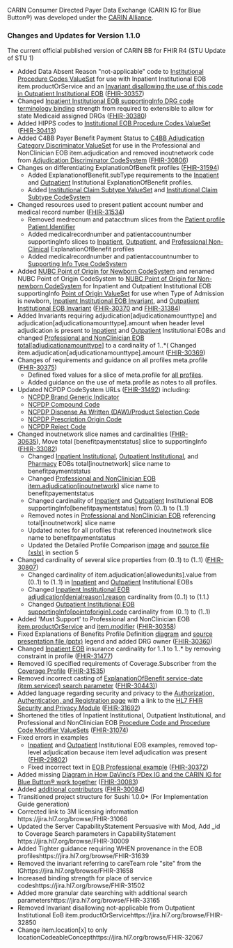 CARIN Consumer Directed Payer Data Exchange (CARIN IG for Blue Button®) was developed under the <a href="http://hl7.org/fhir/us/carin-bb/stu1.1/https://www.carinalliance.com/">CARIN Alliance</a>.


<!-- 
### Changes and Updates for Version 2.0.0
The current official published version of CARIN BB for FHIR R4 
Change description or STU1.1
FHIR-34428
24457
34504
34514 & 34516
FHIR-34669
FHIR-34784
FHIR-35031

FHIR-35213 - General Guidance - ### Profiling Constraints
FHIR-35360 - General Guidance - ### CapabilityStatement Server Requirement
FHIR-35708
FHIR-35710
FHIR-35709
FHIR-35712
FHIR-35712 - Search for HL7IdentifierType, and invariant Practitioner-identifier  
-->
### Changes and Updates for Version 1.1.0
The current official published version of CARIN BB for FHIR R4 (STU Update of STU 1)

<ul>
    <li>Added Data Absent Reason "not-applicable" code to <a href="http://hl7.org/fhir/us/carin-bb/stu1.1/ValueSet-C4BBEOBInstitutionalProcedureCodes.html#definition">Institutional Procedure Codes ValueSet</a> for use with Inpatient Institutional EOB item.productOrService and an <a href="http://hl7.org/fhir/us/carin-bb/stu1.1/StructureDefinition-C4BB-ExplanationOfBenefit-Outpatient-Institutional-definitions.html#ExplanationOfBenefit.item.productOrService">Invariant disallowing the use of this code in Outpatient Institutional EOB</a> (<a href="http://hl7.org/fhir/us/carin-bb/stu1.1/https://jira.hl7.org/browse/FHIR-30357">FHIR-30357</a>)</li>
    <li>Changed <a href="http://hl7.org/fhir/us/carin-bb/stu1.1/StructureDefinition-C4BB-ExplanationOfBenefit-Inpatient-Institutional-definitions.html#ExplanationOfBenefit.supportingInfo:drg.code">Inpatient Institutional EOB supportingInfo DRG code terminology binding</a> strength from required to extensible to allow for state Medicaid assigned DRGs (<a href="http://hl7.org/fhir/us/carin-bb/stu1.1/https://jira.hl7.org/browse/FHIR-30380">FHIR-30380</a>)</li>
    <li>Added HIPPS codes to <a href="http://hl7.org/fhir/us/carin-bb/stu1.1/ValueSet-C4BBEOBInstitutionalProcedureCodes.html">Institutional EOB Procedure Codes ValueSet</a> (<a href="http://hl7.org/fhir/us/carin-bb/stu1.1/https://jira.hl7.org/browse/FHIR-30413">FHIR-30413</a>)</li>
    <li> Added C4BB Payer Benefit Payment Status to <a href="http://hl7.org/fhir/us/carin-bb/stu1.1/ValueSet-C4BBAdjudicationCategoryDiscriminator.html#definition">C4BB Adjudication Category Discriminator ValueSet</a> for use in the Professional and NonClinician EOB item.adjudication and removed inoutnetwork code from <a  href="CodeSystem-C4BBAdjudicationDiscriminator.html">Adjudication Discriminator CodeSystem</a> (<a href="http://hl7.org/fhir/us/carin-bb/stu1.1/https://jira.hl7.org/browse/FHIR-30806">FHIR-30806</a>)</li>
    <li>Changes on differentiating ExplanationOfBenefit profiles (<a href="http://hl7.org/fhir/us/carin-bb/stu1.1/https://jira.hl7.org/browse/FHIR-31594">FHIR-31594</a>)
        <ul>
            <li>Added ExplanationofBenefit.subType requirements to the <a href = "StructureDefinition-C4BB-ExplanationOfBenefit-Inpatient-Institutional-definitions.html#ExplanationOfBenefit.subType">Inpatient</a> and <a href = "StructureDefinition-C4BB-ExplanationOfBenefit-Outpatient-Institutional-definitions.html#ExplanationOfBenefit.subType">Outpatient</a> Institutional ExplanationOfBenefit profiles.</li>
            <li>Added <a href="http://hl7.org/fhir/us/carin-bb/stu1.1/ValueSet-C4BBInstitutionalClaimSubType.html">Institutional Claim Subtype ValueSet</a> and <a href="http://hl7.org/fhir/us/carin-bb/stu1.1/CodeSystem-C4BBInstitutionalClaimSubType.html">Institutional Claim Subtype CodeSystem</a></li>
        </ul>
    </li>
    <li>Changed resources used to present patient account number and medical record number (<a href="http://hl7.org/fhir/us/carin-bb/stu1.1/https://jira.hl7.org/browse/FHIR-31534">FHIR-31534</a>)
        <ul>
            <li>Removed medrecnum and patacctnum slices from the <a href="http://hl7.org/fhir/us/carin-bb/stu1.1/StructureDefinition-C4BB-Patient.html">Patient profile Patient.Identifier</a></li>
            <li>Added medicalrecordnumber and patientaccountnumber supportingInfo slices to <a href="http://hl7.org/fhir/us/carin-bb/stu1.1/StructureDefinition-C4BB-ExplanationOfBenefit-Inpatient-Institutional.html">Inpatient</a>, <a href="http://hl7.org/fhir/us/carin-bb/stu1.1/StructureDefinition-C4BB-ExplanationOfBenefit-Outpatient-Institutional.html">Outpatient</a>, and <a href="http://hl7.org/fhir/us/carin-bb/stu1.1/StructureDefinition-C4BB-ExplanationOfBenefit-Professional-NonClinician.html">Professional Non-Clinical</a> ExplanationOfBenefit profiles</li>
            <li>Added medicalrecordnumber and patientaccountnumber to <a href="http://hl7.org/fhir/us/carin-bb/stu1.1/CodeSystem-C4BBSupportingInfoType.html">Supporting Info Type CodeSystem</a></li>
        </ul>
    </li>
    <li>Added <a href="http://hl7.org/fhir/us/carin-bb/stu1.1/CodeSystem-AHANUBCPointOfOriginForAdmissionOrVisitNewborn.html">NUBC Point of Origin for Newborn CodeSystem</a> and renamed NUBC Point of Origin CodeSystem to <a href="http://hl7.org/fhir/us/carin-bb/stu1.1/CodeSystem-AHANUBCPointOfOriginForAdmissionOrVisitNonnewborn.html"> NUBC Point of Origin for Non-newborn CodeSystem</a> for Inpatient and Outpatient Institutional EOB supportingInfo <a href="http://hl7.org/fhir/us/carin-bb/stu1.1/ValueSet-AHANUBCPointOfOriginForAdmissionOrVisit.html">Point of Origin ValueSet</a> for use when Type of Admission is newborn, <a href="http://hl7.org/fhir/us/carin-bb/stu1.1/StructureDefinition-C4BB-ExplanationOfBenefit-Inpatient-Institutional.html#inv">Inpatient Institutional EOB Invariant</a>, and <a href="http://hl7.org/fhir/us/carin-bb/stu1.1/StructureDefinition-C4BB-ExplanationOfBenefit-Outpatient-Institutional.html#inv">Outpatient Institutional EOB Invariant</a> (<a href="http://hl7.org/fhir/us/carin-bb/stu1.1/https://jira.hl7.org/browse/FHIR-30370">FHIR-30370</a> and <a href="http://hl7.org/fhir/us/carin-bb/stu1.1/https://jira.hl7.org/browse/FHIR-31384">FHIR-31384</a>)</li>
    <li>Added Invariants requiring adjudication[adjudicationamounttype] and adjudication[adjudicationamounttype].amount when header level adjudication is present to <a href="http://hl7.org/fhir/us/carin-bb/stu1.1/StructureDefinition-C4BB-ExplanationOfBenefit-Inpatient-Institutional.html#inv">Inpatient</a> and <a href="http://hl7.org/fhir/us/carin-bb/stu1.1/StructureDefinition-C4BB-ExplanationOfBenefit-Inpatient-Institutional.html#inv">Outpatient</a> Institutional EOBs and changed <a href="http://hl7.org/fhir/us/carin-bb/stu1.1/StructureDefinition-C4BB-ExplanationOfBenefit-Professional-NonClinician-definitions.html#ExplanationOfBenefit.total:adjudicationamounttype">Professional and NonClinician EOB total[adjudicationamounttype]</a> to a cardinality of 1..*( Changed item.adjudication[adjudicationamounttype].amount (<a href="http://hl7.org/fhir/us/carin-bb/stu1.1/https://jira.hl7.org/browse/FHIR-30369">FHIR-30369</a>)</li>
    <li>Changes of requirements and guidance on all profiles meta.profile (<a href="http://hl7.org/fhir/us/carin-bb/stu1.1/https://jira.hl7.org/browse/FHIR-30375">FHIR-30375</a>)
        <ul>
            <li>Defined fixed values for a slice of meta.profile for <a href="http://hl7.org/fhir/us/carin-bb/stu1.1/artifacts.html#3">all profiles</a>.</li>
            <li>Added guidance on the use of meta.profile as notes to all profiles.</li>
        </ul>
    </li>
    <li>Updated NCPDP CodeSystem URLs (<a href="http://hl7.org/fhir/us/carin-bb/stu1.1/https://jira.hl7.org/browse/FHIR-31492">FHIR-31492</a>) including:
        <ul>
            <li><a href="http://hl7.org/fhir/us/carin-bb/stu1.1/CodeSystem-NCPDPBrandGenericIndicator.html">NCPDP Brand Generic Indicator</a></li>
            <li><a href="http://hl7.org/fhir/us/carin-bb/stu1.1/CodeSystem-NCPDPCompoundCode.html">NCPDP Compound Code</a></li>
            <li><a href="http://hl7.org/fhir/us/carin-bb/stu1.1/CodeSystem-NCPDPDispensedAsWrittenOrProductSelectionCode.html">NCPDP Dispense As Written (DAW)/Product Selection Code</a></li>
            <li><a href="http://hl7.org/fhir/us/carin-bb/stu1.1/CodeSystem-NCPDPPrescriptionOriginCode.html">NCPDP Prescription Origin Code</a></li>
            <li><a href="http://hl7.org/fhir/us/carin-bb/stu1.1/CodeSystem-NCPDPRejectCode.html">NCPDP Reject Code</a></li>
        </ul>
    </li>
    <li>Changed inoutnetwork slice names and cardinalities (<a href="http://hl7.org/fhir/us/carin-bb/stu1.1/https://jira.hl7.org/browse/FHIR-30635">FHIR-30635</a>),&nbsp;Move total [benefitpaymentstatus] slice to supportingInfo (<a href="http://hl7.org/fhir/us/carin-bb/stu1.1/https://jira.hl7.org/browse/FHIR-33082">FHIR-33082</a>)
        <ul>
            <li>Changed <a href="http://hl7.org/fhir/us/carin-bb/stu1.1/StructureDefinition-C4BB-ExplanationOfBenefit-Inpatient-Institutional-definitions.html#ExplanationOfBenefit.supportingInfo:benefitpaymentstatus">Inpatient Institutional</a>, <a href="http://hl7.org/fhir/us/carin-bb/stu1.1/StructureDefinition-C4BB-ExplanationOfBenefit-Outpatient-Institutional-definitions.html#ExplanationOfBenefit.supportingInfo:benefitpaymentstatus">Outpatient Institutional</a>, and <a href="http://hl7.org/fhir/us/carin-bb/stu1.1/StructureDefinition-C4BB-ExplanationOfBenefit-Pharmacy-definitions.html#ExplanationOfBenefit.supportingInfo:benefitpaymentstatus">Pharmacy</a> EOBs total[inoutnetwork] slice name to benefitpaymentstatus</li>
            <li>Changed <a href="http://hl7.org/fhir/us/carin-bb/stu1.1/StructureDefinition-C4BB-ExplanationOfBenefit-Professional-NonClinician-definitions.html#ExplanationOfBenefit.item.adjudication:benefitpaymentstatus">Professional and NonClinician EOB item.adjudication[inoutnetwork]</a> slice name to benefitpayementstatus</li>
            <li>Changed cardinality of <a href="http://hl7.org/fhir/us/carin-bb/stu1.1/StructureDefinition-C4BB-ExplanationOfBenefit-Inpatient-Institutional-definitions.html#ExplanationOfBenefit.supportingInfo:benefitpaymentstatus">Inpatient</a> and <a href="http://hl7.org/fhir/us/carin-bb/stu1.1/StructureDefinition-C4BB-ExplanationOfBenefit-Outpatient-Institutional-definitions.html#ExplanationOfBenefit.supportingInfo:benefitpaymentstatus">Outpatient</a> Institutional EOB supportingInfo[benefitpaymentstatus] from (0..1) to (1..1)</li>
            <li>Removed notes in <a href="http://hl7.org/fhir/us/carin-bb/stu1.1/StructureDefinition-C4BB-ExplanationOfBenefit-Professional-NonClinician.html#root">Professional and NonClinician EOB</a> referencing total[inoutnetwork] slice name</li>
            <li>Updated notes for all profiles that referenced inoutnetwork slice name to benefitpaymentstatus</li>
            <li>Updated the Detailed Profile Comparison <a href="http://hl7.org/fhir/us/carin-bb/stu1.1/4_Common_Payer_Consumer_Data_Set.html#profiles-definition">image</a> and <a href="http://hl7.org/fhir/us/carin-bb/stu1.1/CARINforBlueButtonProfileComparison.xlsx">source file (xslx)</a> in section 5</li>
        </ul>
    </li>
    <li>Changed cardinality of several slice properties from (0..1) to (1..1) (<a href="http://hl7.org/fhir/us/carin-bb/stu1.1/https://jira.hl7.org/browse/FHIR-30807">FHIR-30807</a>)
        <ul>
            <li>Changed cardinality of item.adjudication[allowedunits].value from (0..1) to (1..1) in <a href="http://hl7.org/fhir/us/carin-bb/stu1.1/StructureDefinition-C4BB-ExplanationOfBenefit-Outpatient-Institutional-definitions.html#ExplanationOfBenefit.item.adjudication:allowedunits.value">Inpatient</a> and <a href="http://hl7.org/fhir/us/carin-bb/stu1.1/StructureDefinition-C4BB-ExplanationOfBenefit-Inpatient-Institutional-definitions.html#ExplanationOfBenefit.item.adjudication:allowedunits.value">Outpatient</a> Institutional EOBs</li>
            <li>Changed <a href="http://hl7.org/fhir/us/carin-bb/stu1.1/StructureDefinition-C4BB-ExplanationOfBenefit-Inpatient-Institutional-definitions.html#ExplanationOfBenefit.adjudication:denialreason.reason">Inpatient Institutional EOB adjudication[denialreason].reason</a> cardinality from (0..1) to (1.1.)</li>
            <li>Changed <a href="http://hl7.org/fhir/us/carin-bb/stu1.1/StructureDefinition-C4BB-ExplanationOfBenefit-Outpatient-Institutional-definitions.html#ExplanationOfBenefit.supportingInfo:pointoforigin.code">Outpatient Institutional EOB supportingInfo[pointoforigin].code</a> cardinality from (0..1) to (1..1)</li>
        </ul>
    </li>
    <li>Added 'Must Support' to Professional and NonClinician EOB <a href="http://hl7.org/fhir/us/carin-bb/stu1.1/StructureDefinition-C4BB-ExplanationOfBenefit-Professional-NonClinician-definitions.html#ExplanationOfBenefit.item.productOrService">item.productOrService</a> and <a href="http://hl7.org/fhir/us/carin-bb/stu1.1/StructureDefinition-C4BB-ExplanationOfBenefit-Professional-NonClinician-definitions.html#ExplanationOfBenefit.item.modifier">item.modifier</a> (<a href="http://hl7.org/fhir/us/carin-bb/stu1.1/https://jira.hl7.org/browse/FHIR-30358">FHIR-30358</a>)</li>
    <li>Fixed Explanations of Benefits Profile Definition <a href="http://hl7.org/fhir/us/carin-bb/stu1.1/4_Common_Payer_Consumer_Data_Set.html#profiles-definition">diagram</a> and <a href="http://hl7.org/fhir/us/carin-bb/stu1.1/CARINforBlueButtonProfileComparisonOverview.pptx">source presentation file (pptx)</a> legend and added DRG owner (<a href="http://hl7.org/fhir/us/carin-bb/stu1.1/https://jira.hl7.org/browse/FHIR-30360">FHIR-30360</a>)</li>
    <li>Changed <a href="http://hl7.org/fhir/us/carin-bb/stu1.1/StructureDefinition-C4BB-ExplanationOfBenefit-Inpatient-Institutional.html">Inpatient EOB</a> insurance cardinality for 1..1 to 1..* by removing constraint in profile (<a href="http://hl7.org/fhir/us/carin-bb/stu1.1/https://jira.hl7.org/browse/FHIR-31477">FHIR-31477</a>)</li>
    <li>Removed IG specified requirements of Coverage.Subscriber from the <a href="http://hl7.org/fhir/us/carin-bb/stu1.1/StructureDefinition-C4BB-Coverage.html">Coverage Profile</a> (<a href="http://hl7.org/fhir/us/carin-bb/stu1.1/https://jira.hl7.org/browse/FHIR-31535">FHIR-31535</a>)</li>
    <li>Removed incorrect casting of <a href="http://hl7.org/fhir/us/carin-bb/stu1.1/SearchParameter-explanationofbenefit-service-date.html">ExplanationOfBenefit service-date (item.serviced) search parameter</a> (<a href="http://hl7.org/fhir/us/carin-bb/stu1.1/https://jira.hl7.org/browse/FHIR-30443">FHIR-30443)</a>)</li>
    <li>Added language regarding security and privacy to the <a href="http://hl7.org/fhir/us/carin-bb/stu1.1/7_Authorization_Authentication_and_Registration.html#fhir-security-and-privacy-guidance">Authorization, Authentication, and Registration page</a> with a link to the <a href="http://hl7.org/fhir/us/carin-bb/stu1.1/http://hl7.org/fhir/secpriv-module.html">HL7 FHIR Security and Privacy Module</a> (<a href="http://hl7.org/fhir/us/carin-bb/stu1.1/https://jira.hl7.org/browse/FHIR-31692">FHIR-31692</a>)</li>
    <li>Shortened the titles of Inpatient Institutional, Outpatient Institutional, and Professional and NonClinician EOB <a href="http://hl7.org/fhir/us/carin-bb/stu1.1/artifacts.html#5">Procedure Code and Procedure Code Modifier ValueSets</a> (<a href="http://hl7.org/fhir/us/carin-bb/stu1.1/https://jira.hl7.org/browse/FHIR-31074">FHIR-31074</a>)</li>
    <li>Fixed errors in examples
        <ul>
            <li><a href="http://hl7.org/fhir/us/carin-bb/stu1.1/ExplanationOfBenefit-InpatientEOBExample1.html">Inpatient</a> and <a href="http://hl7.org/fhir/us/carin-bb/stu1.1/ExplanationOfBenefit-OutpatientEOBExample1.html">Outpatient</a> Institutional EOB examples, removed top-level adjudication because item level adjudication was present (<a href="http://hl7.org/fhir/us/carin-bb/stu1.1/https://jira.hl7.org/browse/FHIR-29802">FHIR-29802</a>)</li>
            <li>Fixed incorrect text in <a href="http://hl7.org/fhir/us/carin-bb/stu1.1/ExplanationOfBenefit-EOBProfessional1a.html">EOB Professional example</a> (<a href="http://hl7.org/fhir/us/carin-bb/stu1.1/https://jira.hl7.org/browse/FHIR-30372">FHIR-30372</a>)</li>
        </ul>
    </li>
    <li>Added missing <a href="http://hl7.org/fhir/us/carin-bb/stu1.1/1_Background.html#davinci-carin">Diagram in How DaVinci’s PDex IG and the CARIN IG for Blue Button® work together</a> (<a href="http://hl7.org/fhir/us/carin-bb/stu1.1/https://jira.hl7.org/browse/FHIR-30083">FHIR-30083</a>)
    </li>
    <li>Added <a href="http://hl7.org/fhir/us/carin-bb/stu1.1/index.html#authors">additional contributors</a> (<a href="http://hl7.org/fhir/us/carin-bb/stu1.1/https://jira.hl7.org/browse/FHIR-30084">FHIR-30084</a>)</li>
    <li>Transitioned project structure for Sushi 1.0.0+ (For Implementation Guide generation)</li>
    <li>Corrected link to 3M licensing information <a>https://jira.hl7.org/browse/FHIR-31066</a></li>
    <li>Updated the Server CapabilityStatement
	 Persuasive with Mod, Add _id to Coverage Search parameters in CapabilityStatement <a>https://jira.hl7.org/browse/FHIR-30009</a>
    <li>Added Tighter guidance requiring WHEN provenance in the EOB profiles<a>https://jira.hl7.org/browse/FHIR-31639</a>
    <li>Removed the invariant referring to careTeam role "site" from the IG<a>https://jira.hl7.org/browse/FHIR-31658</a></li>
    <li>Increased binding strength for place of service codes<a>https://jira.hl7.org/browse/FHIR-31502</a></li>
    <li>Added more granular date searching with additional search parameters<a>https://jira.hl7.org/browse/FHIR-33165</a></li>
    <li>Removed Invariant disallowing not-applicable from Outpatient Institutional EoB item.productOrService<a>https://jira.hl7.org/browse/FHIR-32850</a></li>
    <li>Change item.location[x] to only locationCodeableConcept<a>https://jira.hl7.org/browse/FHIR-32067</a></li>
</ul>
<p> </p>

